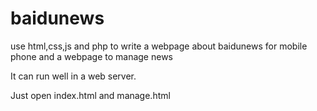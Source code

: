 # baidunews
use html,css,js and php to write a webpage about baidunews for mobile phone and a webpage to manage news
<p>It can run well in a web server.</p>
<p>Just open index.html and manage.html </p>
